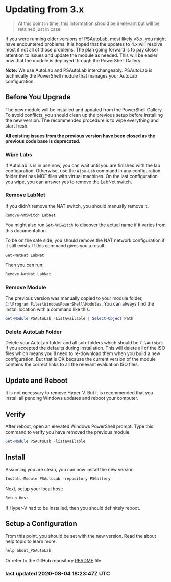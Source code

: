 # Updating from 3.x

> At this point in time, this information should be irrelevant but will be retained just in case.

If you were running older versions of PSAutoLab, most likely v3.x, you might have encountered problems. It is hoped that the updates to 4.x will resolve most if not all of those problems. The plan going forward is to pay closer attention to issues and update the module as needed. This will be easier now that the module is deployed through the PowerShell Gallery.

__Note:__ We use AutoLab and PSAutoLab interchangeably. PSAutoLab is technically the PowerShell module that manages your AutoLab configuration.

## Before You Upgrade

The new module will be installed and updated from the PowerShell Gallery. To avoid conflicts, you should clean up the previous setup before installing the new version. The recommended procedure is to wipe everything and start fresh.

**All existing issues from the previous version have been closed as the previous code base is deprecated.**

### Wipe Labs

If AutoLab is is in use now, you can wait until you are finished with the lab configuration. Otherwise, use the `Wipe-Lab` command in any configuration folder that has MOF files with virtual machines. On the last configuration you wipe, you can answer yes to remove the LabNet switch.

### Remove LabNet

If you didn't remove the NAT switch, you should manually remove it.

```powershell
Remove-VMSwitch LabNet
```

You might also run `Get-VMSwitch` to discover the actual name if it varies from this documentation.

To be on the safe side, you should remove the NAT network configuration if it still exists. If this command gives you a result:

```powershell
Get-NetNat LabNat
```

Then you can run:

```powershell
Remove-NetNat LabNat
```

### Remove Module

The previous version was manually copied to your module folder, `C:\Program Files\WindowsPowerShell\Modules`. You can always find the install location with a command like this:

```powershell
Get-Module PSAutoLab -ListAvailable | Select-Object Path
```

### Delete AutoLab Folder

Delete your AutoLab folder and all sub-folders which should be `C:\AutoLab` if you accepted the defaults during installation. This will delete all of the ISO files which means you'll need to re-download them when you build a new configuration. But that is OK because the current version of the module contains the correct links to all the relevant evaluation ISO files.

## Update and Reboot

It is not necessary to remove Hyper-V. But it is recommended that you install all pending Windows updates and reboot your computer.

## Verify

After reboot, open an elevated Windows PowerShell prompt. Type this command to verify you have removed the previous module:

```powershell
Get-Module PSAutoLab -listavailable
```

## Install

Assuming you are clean, you can now install the new version.

```powershell
Install-Module PSAutoLab -repository PSGallery
```

Next, setup your local host:

```powershell
Setup-Host
```

If Hyper-V had to be installed, then you should definitely reboot.

## Setup a Configuration

From this point, you should be set with the new version. Read the about help topic to learn more.

```powershell
help about_PSAutoLab
```

Or refer to the GitHub repository [README](README.MD) file.

### last updated 2020-08-04 18:23:47Z UTC
